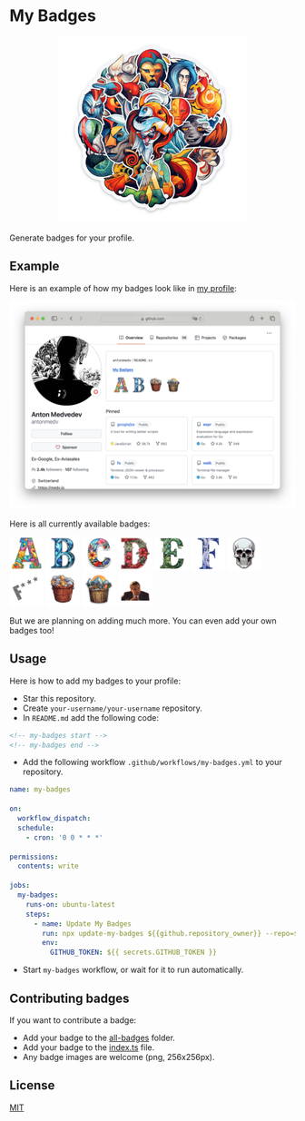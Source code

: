 # My Badges

<p align="center"><img src=".github/my-badges.png" alt="My Badges" width="330"></p>

Generate badges for your profile.

## Example

Here is an example of how my badges look like in [my profile](https://github.com/antonmedv):

<p align="center"><img src=".github/screenshot.png" alt="Example" width="600"></p>

Here is all currently available badges:

<img src="src/all-badges/abc-commit/a-commit.png" alt="a-commit" width="60">
<img src="src/all-badges/abc-commit/ab-commit.png" alt="ab-commit" width="60">
<img src="src/all-badges/abc-commit/abc-commit.png" alt="abc-commit" width="60">
<img src="src/all-badges/abc-commit/abcd-commit.png" alt="abcd-commit" width="60">
<img src="src/all-badges/abc-commit/abcde-commit.png" alt="abcde-commit" width="60">
<img src="src/all-badges/abc-commit/abcdef-commit.png" alt="abcdef-commit" width="60">
<img src="src/all-badges/dead-commit/dead-commit.png" alt="dead-commit" width="60">
<img src="src/all-badges/fuck-commit/fuck-commit.png" alt="fuck-commit" width="60">
<img src="src/all-badges/mass-delete-commit/mass-delete-commit.png" alt="mass-delete-commit" width="60">
<img src="src/all-badges/mass-delete-commit/mass-delete-commit-10k.png" alt="mass-delete-commit-10k" width="60">
<img src="src/all-badges/revert-revert-commit/revert-revert-commit.png" alt="revert-revert-commit" width="60">

But we are planning on adding much more. You can even add your own badges too!

## Usage

Here is how to add my badges to your profile:
- Star this repository.
- Create `your-username/your-username` repository.
- In `README.md` add the following code:
```html
<!-- my-badges start -->
<!-- my-badges end -->
```
- Add the following workflow `.github/workflows/my-badges.yml` to your repository.
```yaml
name: my-badges

on:
  workflow_dispatch:
  schedule:
    - cron: '0 0 * * *'

permissions:
  contents: write

jobs:
  my-badges:
    runs-on: ubuntu-latest
    steps:
      - name: Update My Badges
        run: npx update-my-badges ${{github.repository_owner}} --repo=${{ github.repository }}
        env:
          GITHUB_TOKEN: ${{ secrets.GITHUB_TOKEN }}
```
- Start `my-badges` workflow, or wait for it to run automatically.

## Contributing badges

If you want to contribute a badge:
- Add your badge to the [all-badges](./src/all-badges) folder.
- Add your badge to the [index.ts](./src/all-badges/index.ts) file.
- Any badge images are welcome (png, 256x256px).

## License

[MIT](LICENSE)
